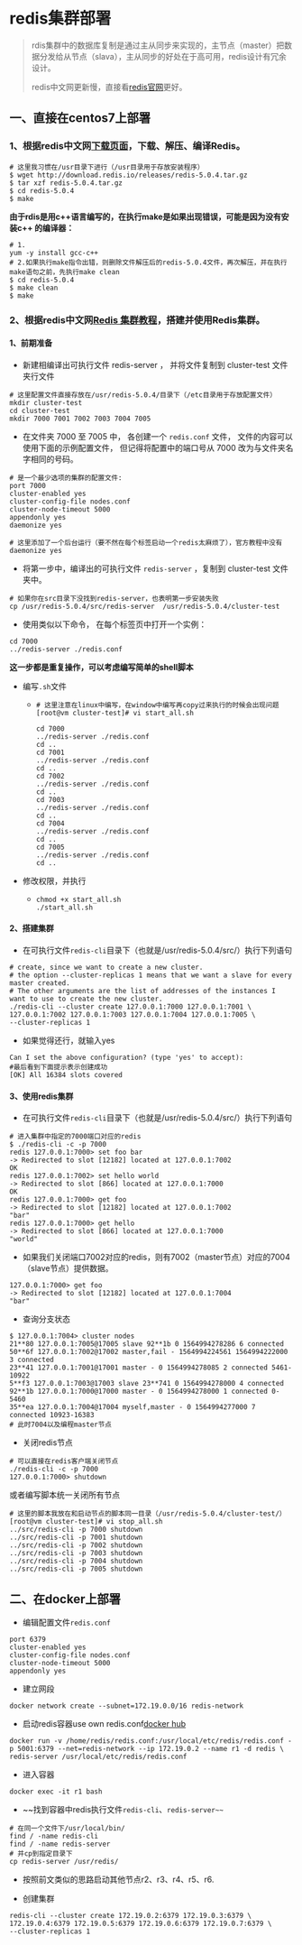 # redis集群部署

> rdis集群中的数据库复制是通过主从同步来实现的，主节点（master）把数据分发给从节点（slava），主从同步的好处在于高可用，redis设计有冗余设计。
>
> redis中文网更新慢，直接看[redis官网](https://redis.io/)更好。

## 一、直接在centos7上部署

### 1、根据redis中文网[下载页面](http://www.redis.cn/download.html)，下载、解压、编译Redis。

```shell
# 这里我习惯在/usr目录下进行（/usr目录用于存放安装程序）
$ wget http://download.redis.io/releases/redis-5.0.4.tar.gz
$ tar xzf redis-5.0.4.tar.gz
$ cd redis-5.0.4
$ make
```

**由于rdis是用c++语言编写的，在执行make是如果出现错误，可能是因为没有安装c++ 的编译器：**

```shell
# 1.
yum -y install gcc-c++
# 2.如果执行make指令出错，则删除文件解压后的redis-5.0.4文件，再次解压，并在执行make语句之前，先执行make clean
$ cd redis-5.0.4
$ make clean
$ make
```

### 2、根据redis中文网[Redis 集群教程](http://www.redis.cn/topics/cluster-tutorial.html)，搭建并使用Redis集群。

#### 1、前期准备

* 新建相编译出可执行文件 redis-server ， 并将文件复制到 cluster-test 文件夹行文件

```shell
# 这里配置文件直接存放在/usr/redis-5.0.4/目录下（/etc目录用于存放配置文件）
mkdir cluster-test
cd cluster-test
mkdir 7000 7001 7002 7003 7004 7005
```

* 在文件夹 7000 至 7005 中， 各创建一个 `redis.conf` 文件， 文件的内容可以使用下面的示例配置文件， 但记得将配置中的端口号从 7000 改为与文件夹名字相同的号码。

```shell
# 是一个最少选项的集群的配置文件:
port 7000
cluster-enabled yes
cluster-config-file nodes.conf
cluster-node-timeout 5000
appendonly yes
daemonize yes 
```

```shell
# 这里添加了一个后台运行（要不然在每个标签启动一个redis太麻烦了），官方教程中没有
daemonize yes
```

* 将第一步中，编译出的可执行文件 `redis-server` ，复制到 cluster-test 文件夹中。

```shell
# 如果你在src目录下没找到redis-server，也表明第一步安装失败
cp /usr/redis-5.0.4/src/redis-server  /usr/redis-5.0.4/cluster-test
```

* 使用类似以下命令， 在每个标签页中打开一个实例：

```shell
cd 7000
../redis-server ./redis.conf
```

**这一步都是重复操作，可以考虑编写简单的shell脚本**

* 编写`.sh`文件

  * ```shell
    # 这里注意在linux中编写，在window中编写再copy过来执行的时候会出现问题
    [root@vm cluster-test]# vi start_all.sh
    
    cd 7000
    ../redis-server ./redis.conf
    cd ..
    cd 7001
    ../redis-server ./redis.conf
    cd ..
    cd 7002
    ../redis-server ./redis.conf
    cd ..
    cd 7003
    ../redis-server ./redis.conf
    cd ..
    cd 7004
    ../redis-server ./redis.conf
    cd ..
    cd 7005
    ../redis-server ./redis.conf
    cd ..
    ```

* 修改权限，并执行

  * ```shell
    chmod +x start_all.sh
    ./start_all.sh
    ```

#### 2、搭建集群

* 在可执行文件`redis-cli`目录下（也就是/usr/redis-5.0.4/src/）执行下列语句

```shell
# create, since we want to create a new cluster. 
# the option --cluster-replicas 1 means that we want a slave for every master created.
# The other arguments are the list of addresses of the instances I want to use to create the new cluster.
./redis-cli --cluster create 127.0.0.1:7000 127.0.0.1:7001 \
127.0.0.1:7002 127.0.0.1:7003 127.0.0.1:7004 127.0.0.1:7005 \
--cluster-replicas 1
```

* 如果觉得还行，就输入yes

```shell
Can I set the above configuration? (type 'yes' to accept):
#最后看到下面提示表示创建成功
[OK] All 16384 slots covered
```

#### 3、使用redis集群

* 在可执行文件`redis-cli`目录下（也就是/usr/redis-5.0.4/src/）执行下列语句

```shell
# 进入集群中指定的7000端口对应的redis
$ ./redis-cli -c -p 7000
redis 127.0.0.1:7000> set foo bar
-> Redirected to slot [12182] located at 127.0.0.1:7002
OK
redis 127.0.0.1:7002> set hello world
-> Redirected to slot [866] located at 127.0.0.1:7000
OK
redis 127.0.0.1:7000> get foo
-> Redirected to slot [12182] located at 127.0.0.1:7002
"bar"
redis 127.0.0.1:7000> get hello
-> Redirected to slot [866] located at 127.0.0.1:7000
"world"
```

* 如果我们关闭端口7002对应的redis，则有7002（master节点）对应的7004（slave节点）提供数据。

```sehll
127.0.0.1:7000> get foo
-> Redirected to slot [12182] located at 127.0.0.1:7004
"bar"
```

* 查询分支状态

```shell
$ 127.0.0.1:7004> cluster nodes
21**80 127.0.0.1:7005@17005 slave 92**1b 0 1564994278286 6 connected
50**6f 127.0.0.1:7002@17002 master,fail - 1564994224561 1564994222000 3 connected
23**41 127.0.0.1:7001@17001 master - 0 1564994278085 2 connected 5461-10922
5**f3 127.0.0.1:7003@17003 slave 23**741 0 1564994278000 4 connected
92**1b 127.0.0.1:7000@17000 master - 0 1564994278000 1 connected 0-5460
35**ea 127.0.0.1:7004@17004 myself,master - 0 1564994277000 7 connected 10923-16383
# 此时7004以及编程master节点
```

* 关闭redis节点

```shell
# 可以直接在redis客户端关闭节点
./redis-cli -c -p 7000
127.0.0.1:7000> shutdown
```

或者编写脚本统一关闭所有节点

```shell
# 这里的脚本我放在和启动节点的脚本同一目录（/usr/redis-5.0.4/cluster-test/）
[root@vm cluster-test]# vi stop_all.sh
../src/redis-cli -p 7000 shutdown
../src/redis-cli -p 7001 shutdown
../src/redis-cli -p 7002 shutdown
../src/redis-cli -p 7003 shutdown
../src/redis-cli -p 7004 shutdown
../src/redis-cli -p 7005 shutdown
```

## 二、在docker上部署

* 编辑配置文件`redis.conf`

```shell
port 6379
cluster-enabled yes
cluster-config-file nodes.conf
cluster-node-timeout 5000
appendonly yes
```

* 建立网段

```shell
docker network create --subnet=172.19.0.0/16 redis-network
```

* 启动redis容器use own redis.conf[docker hub](https://hub.docker.com/_/redis)

```sehll
docker run -v /home/redis/redis.conf:/usr/local/etc/redis/redis.conf -p 5001:6379 --net=redis-network --ip 172.19.0.2 --name r1 -d redis \
redis-server /usr/local/etc/redis/redis.conf
```

* 进入容器

```shell
docker exec -it r1 bash
```

* ~~找到容器中redis执行文件`redis-cli`、`redis-server~~`

```sehll
# 在同一个文件下/usr/local/bin/
find / -name redis-cli
find / -name redis-server
# 并cp到指定目录下
cp redis-server /usr/redis/
```

* 按照前文类似的思路启动其他节点r2、r3、r4、r5、r6.

* 创建集群

```shell
redis-cli --cluster create 172.19.0.2:6379 172.19.0.3:6379 \
172.19.0.4:6379 172.19.0.5:6379 172.19.0.6:6379 172.19.0.7:6379 \
--cluster-replicas 1
```

